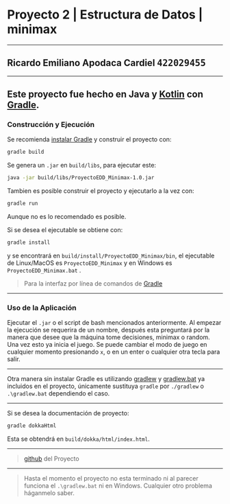 # Proyecto 2 | Estructura de Datos | minimax

---
## Ricardo Emiliano Apodaca Cardiel <span style="font-family:monospace">422029455

---

Este proyecto fue hecho en Java y [Kotlin](https://kotlinlang.org/ "Kotlin" ) con
[Gradle](https://gradle.org/ "Gradle").
---

### Construcción y Ejecución
Se recomienda [instalar Gradle](https://gradle.org/install/ "Instalar Gradle") y construir el
proyecto con:

```bash
gradle build
```

Se genera un `.jar` en `build/libs`, para ejecutar este:

```bash
java -jar build/libs/ProyectoEDD_Minimax-1.0.jar
```

Tambien es posible construir el proyecto y ejecutarlo a la vez con: 

```bash
gradle run
```
Aunque no es lo recomendado es posible.

Si se desea el ejecutable se obtiene con:
```bash
gradle install
```
y se encontrará en `build/install/ProyectoEDD_Minimax/bin`, 
el ejecutable de Linux/MacOS es `ProyectoEDD_Minimax` y en Windows es
`ProyectoEDD_Minimax.bat` .

>Para la interfaz por línea de comandos de 
[Gradle](https://docs.gradle.org/current/userguide/command_line_interface.html "Lina de Comando gradle")

---

### Uso de la Aplicación

Ejecutar el `.jar` o el script de bash mencionados anteriormente.
Al empezar la ejecución se requerira de un nombre, después esta preguntará por la manera
que desee que la máquina tome decisiones, minimax o random. Una vez esto ya inicia el juego.
Se puede cambiar el modo de juego en cualquier momento presionando `x`, o en un enter 
o cualquier otra tecla para salir.


---
Otra manera sin instalar Gradle es utilizando [gradlew](gradlew) y [gradlew.bat](gradlew.bat)
ya incluidos en el proyecto, únicamente sustituya `gradle` por `./gradlew` o
`.\gradlew.bat` dependiendo el caso.


***
Si se desea la documentación de proyecto:
```bash
gradle dokkaHtml
```
Esta se obtendrá en `build/dokka/html/index.html`. 
***
>[github](https://github.com/SlemimanPzz/ProyectoEDD_Minimax) del Proyecto
---
>Hasta el momento el proyecto no esta terminado ni al parecer funciona el `.\gradlew.bat`
> ni en Windows. Cualquier otro problema háganmelo saber.
